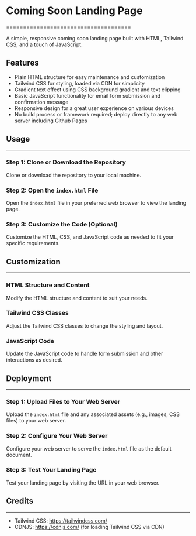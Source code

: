 # Coming Soon Landing Page
=====================================

A simple, responsive coming soon landing page built with HTML, Tailwind CSS, and a touch of JavaScript.

## Features

* Plain HTML structure for easy maintenance and customization
* Tailwind CSS for styling, loaded via CDN for simplicity
* Gradient text effect using CSS background gradient and text clipping
* Basic JavaScript functionality for email form submission and confirmation message
* Responsive design for a great user experience on various devices
* No build process or framework required; deploy directly to any web server including Github Pages

## Usage
-----

### Step 1: Clone or Download the Repository

Clone or download the repository to your local machine.

### Step 2: Open the `index.html` File

Open the `index.html` file in your preferred web browser to view the landing page.

### Step 3: Customize the Code (Optional)

Customize the HTML, CSS, and JavaScript code as needed to fit your specific requirements.

## Customization
--------------

### HTML Structure and Content

Modify the HTML structure and content to suit your needs.

### Tailwind CSS Classes

Adjust the Tailwind CSS classes to change the styling and layout.

### JavaScript Code

Update the JavaScript code to handle form submission and other interactions as desired.

## Deployment
------------

### Step 1: Upload Files to Your Web Server

Upload the `index.html` file and any associated assets (e.g., images, CSS files) to your web server.

### Step 2: Configure Your Web Server

Configure your web server to serve the `index.html` file as the default document.

### Step 3: Test Your Landing Page

Test your landing page by visiting the URL in your web browser.

## Credits
--------

* Tailwind CSS: <https://tailwindcss.com/>
* CDNJS: <https://cdnjs.com/> (for loading Tailwind CSS via CDN)

